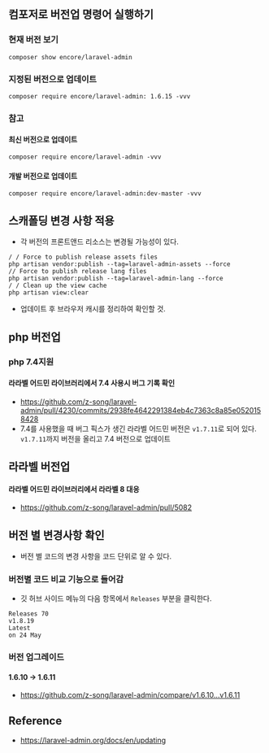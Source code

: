 ## 컴포저로 버전업 명령어 실행하기
### 현재 버전 보기
```
composer show encore/laravel-admin
```

### 지정된 버전으로 업데이트
```
composer require encore/laravel-admin: 1.6.15 -vvv
```

### 참고
#### 최신 버전으로 업데이트
```
composer require encore/laravel-admin -vvv
```

#### 개발 버전으로 업데이트
```
composer require encore/laravel-admin:dev-master -vvv
```

## 스캐폴딩 변경 사항 적용
- 각 버전의 프론트앤드 리소스는 변경될 가능성이 있다.
```
/ / Force to publish release assets files
php artisan vendor:publish --tag=laravel-admin-assets --force
// Force to publish release lang files
php artisan vendor:publish --tag=laravel-admin-lang --force
/ / Clean up the view cache
php artisan view:clear
```
- 업데이트 후 브라우저 캐시를 정리하여 확인할 것.

## php 버전업

### php 7.4지원
#### 라라벨 어드민 라이브러리에서 7.4 사용시 버그 기록 확인
- https://github.com/z-song/laravel-admin/pull/4230/commits/2938fe4642291384eb4c7363c8a85e0520158428
- 7.4를 사용했을 때 버그 픽스가 생긴 라라벨 어드민 버전은 `v1.7.11`로 되어 있다. `v1.7.11`까지 버전을 올리고 7.4 버전으로 업데이트

## 라라벨 버전업
#### 라라벨 어드민 라이브러리에서 라라벨 8 대응
- https://github.com/z-song/laravel-admin/pull/5082

## 버전 별 변경사항 확인
- 버전 별 코드의 변경 사항을 코드 단위로 알 수 있다.

### 버전별 코드 비교 기능으로 들어감
- 깃 허브 사이드 메뉴의 다음 항목에서 `Releases` 부분을 클릭한다.
```
Releases 70
v1.8.19
Latest
on 24 May
```

### 버전 업그레이드
#### 1.6.10 -> 1.6.11
- https://github.com/z-song/laravel-admin/compare/v1.6.10...v1.6.11


## Reference
- https://laravel-admin.org/docs/en/updating

